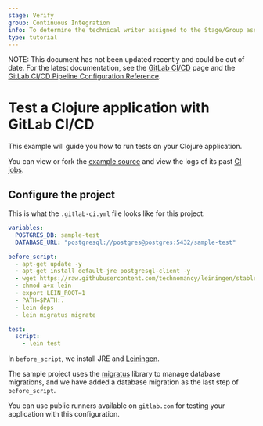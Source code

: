```yaml
---
stage: Verify
group: Continuous Integration
info: To determine the technical writer assigned to the Stage/Group associated with this page, see https://about.gitlab.com/handbook/engineering/ux/technical-writing/#designated-technical-writers
type: tutorial
---
```


NOTE:
This document has not been updated recently and could be out of date. For the latest documentation, see the [GitLab CI/CD](../README.md) page and the [GitLab CI/CD Pipeline Configuration Reference](../yaml/README.md).

# Test a Clojure application with GitLab CI/CD

This example will guide you how to run tests on your Clojure application.

You can view or fork the [example source](https://gitlab.com/dzaporozhets/clojure-web-application) and view the logs of its past [CI jobs](https://gitlab.com/dzaporozhets/clojure-web-application/builds?scope=finished).

## Configure the project

This is what the `.gitlab-ci.yml` file looks like for this project:

```yaml
variables:
  POSTGRES_DB: sample-test
  DATABASE_URL: "postgresql://postgres@postgres:5432/sample-test"

before_script:
  - apt-get update -y
  - apt-get install default-jre postgresql-client -y
  - wget https://raw.githubusercontent.com/technomancy/leiningen/stable/bin/lein
  - chmod a+x lein
  - export LEIN_ROOT=1
  - PATH=$PATH:.
  - lein deps
  - lein migratus migrate

test:
  script:
    - lein test
```

In `before_script`, we install JRE and [Leiningen](https://leiningen.org/).

The sample project uses the [migratus](https://github.com/yogthos/migratus) library to manage database migrations, and
we have added a database migration as the last step of `before_script`.

You can use public runners available on `gitlab.com` for testing your application with this configuration.
